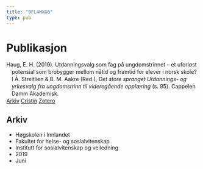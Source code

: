 ```yaml
---
title: "9FL4WXG6"
type: pub
---
```

<h1>Publikasjon</h1>
<article id="csl-bib-container-9FL4WXG6" class="csl-bib-container">
  <div class="csl-bib-body" style="line-height: 1.35; padding-left: 1em; text-indent:-1em;">
  <div class="csl-entry">Haug, E. H. (2019). Utdanningsvalg som fag p&#xE5; ungdomstrinnet &#x2013; et uforl&#xF8;st potensial som brobygger mellom n&#xE5;tid og framtid for elever i norsk skole? I &#xC5;. Streitlien &amp; B. M. Aakre (Red.), <i>Det store spranget Utdannings- og yrkesvalg fra ungdomstrinn til videreg&#xE5;ende oppl&#xE6;ring</i> (s. 95). Cappelen Damm Akademisk.</div>
</div>
  <div class="csl-bib-buttons">
    <a href="#taxonomy-article-9FL4WXG6" class="csl-bib-button">Arkiv</a>
    <a href alt="Cristin URL" class="csl-bib-button">Cristin</a>
    <a href alt="Zotero URL" class="csl-bib-button">Zotero</a>
  </div>
  <div id="csl-bib-meta-container-9FL4WXG6"></div>
</article>
<div id="csl-bib-meta-9FL4WXG6" class="csl-bib-meta">
  <article id="taxonomy-article-9FL4WXG6" class="taxonomy-article">
    <h1>Arkiv</h1>
    <ul>
      <li>Høgskolen i Innlandet</li>
      <li>Fakultet for helse- og sosialvitenskap</li>
      <li>Institutt for sosialvitenskap og veiledning</li>
      <li>2019</li>
      <li>Juni</li>
    </ul>
  </article>
</div>

